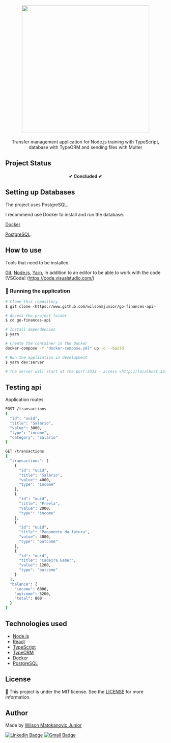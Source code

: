 <h1 align="center">
  <img src="https://res.cloudinary.com/dhqnvbd52/image/upload/v1595975364/GoFinances/logo.408488e0_qpx4dy.svg" width="400"/>
</h1>

<p align="center">
Transfer management application for Node.js training with TypeScript, database with TypeORM and sending files with Multer
</p>

## Project Status

<h4 align="center"> 
  ✔	Concluded ✔
</h4>

## Setting up Databases 

The project uses PostgreSQL.

I recommend use Docker to install and run the database.

[Docker](https://www.docker.com/) 

[PostgreSQL](https://www.postgresql.org/).

## How to use

Tools that need to be installed

[Git](https://git-scm.com), [Node.js](https://nodejs.org/en/), [Yarn](https://yarnpkg.com/), 
In addition to an editor to be able to work with the code [VSCode] (https://code.visualstudio.com/)

### 🎲 Running the application 

```bash
# Clone this repository
$ git clone <https://www.github.com/wilsonmjunior/go-finances-api>

# Access the project folder 
$ cd go-finances-api

# Install dependencies
$ yarn

# Create the container in the Docker
docker-compose -f "docker-compose.yml" up -d --build

# Run the application in development 
$ yarn dev:server

# The server will start at the port:3333 - access <http://localhost:3333>
```

## Testing api
Application routes

```bash
POST /transactions
{
  "id": "uuid",
  "title": "Salário",
  "value": 3000,
  "type": "income",
  "category": "Salario"  
}

GET /transactions
{
  "transactions": [
    {
      "id": "uuid",
      "title": "Salário",
      "value": 4000,
      "type": "income"
    },
    {
      "id": "uuid",
      "title": "Freela",
      "value": 2000,
      "type": "income"
    },
    {
      "id": "uuid",
      "title": "Pagamento da fatura",
      "value": 4000,
      "type": "outcome"
    },
    {
      "id": "uuid",
      "title": "Cadeira Gamer",
      "value": 1200,
      "type": "outcome"
    }
  ],
  "balance": {
    "income": 6000,
    "outcome": 5200,
    "total": 800
  }
}
```

## Technologies used

- [Node.js](https://nodejs.org/en/)
- [React](https://pt-br.reactjs.org/)
- [TypeScript](https://www.typescriptlang.org/)
- [TypeORM](https://typeorm.io/)
- [Docker](https://www.docker.com/)
- [PostgreSQL](https://www.postgresql.org/)

##  License

:memo: This project is under the MIT license. See the [LICENSE](https://github.com/wilsonmjunior/go-finances-api/blob/master/LICENSE) for more information.

## Author

Made by [Wilson Matokanovic Junior](https://gtihub.com/wilsonmjunior)

[![Linkedin Badge](https://img.shields.io/badge/-Wilson%20Matokanovic%20Junior-blue?style=flat-square&logo=Linkedin&logoColor=%23fff&link=https://www.linkedin.com/in/wilsonmatokanovic/)](https://www.linkedin.com/in/wilsonmatokanovic/)
[![Gmail Badge](https://img.shields.io/badge/-wilsonmjuniorx@gmail.com-c14438?style=flat-square&logo=Gmail&logoColor=white&link=mailto:wilsonmjuniorx@gmail.com)](mailto:wilsonmjuniorx@gmail.com)
